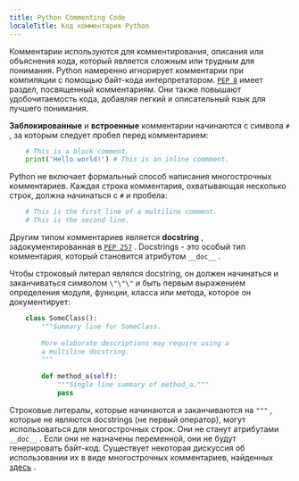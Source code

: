```yaml
---
title: Python Commenting Code
localeTitle: Код комментария Python
---
```

Комментарии используются для комментирования, описания или объяснения кода, который является сложным или трудным для понимания. Python намеренно игнорирует комментарии при компиляции с помощью байт-кода интерпретатором. [`PEP 8`](https://www.python.org/dev/peps/pep-0008/#comments) имеет раздел, посвященный комментариям. Они также повышают удобочитаемость кода, добавляя легкий и описательный язык для лучшего понимания.

**Заблокированные** и **встроенные** комментарии начинаются с символа `#` , за которым следует пробел перед комментарием:

```python
    # This is a block comment. 
    print('Hello world!') # This is an inline commment. 
```

Python не включает формальный способ написания многострочных комментариев. Каждая строка комментария, охватывающая несколько строк, должна начинаться с `#` и пробела:

```python
    # This is the first line of a multiline comment. 
    # This is the second line. 
```

Другим типом комментариев является **docstring** , задокументированная в [`PEP 257`](https://www.python.org/dev/peps/pep-0257/) . Docstrings - это особый тип комментария, который становится атрибутом `__doc__` .

Чтобы строковый литерал являлся docstring, он должен начинаться и заканчиваться символом `\"\"\"` и быть первым выражением определения модуля, функции, класса или метода, которое он документирует:

```python
    class SomeClass(): 
        """Summary line for SomeClass. 
 
        More elaborate descriptions may require using a 
        a multiline docstring. 
        """ 
 
        def method_a(self): 
            """Single line summary of method_a.""" 
            pass 
```

Строковые литералы, которые начинаются и заканчиваются на `"""` , которые не являются docstrings (не первый оператор), могут использоваться для многострочных строк. Они не станут атрибутами `__doc__` . Если они не назначены переменной, они не будут генерировать байт-код. Существует некоторая дискуссия об использовании их в виде многострочных комментариев, найденных [здесь](http://stackoverflow.com/questions/7696924/multiline-comments-in-python) .